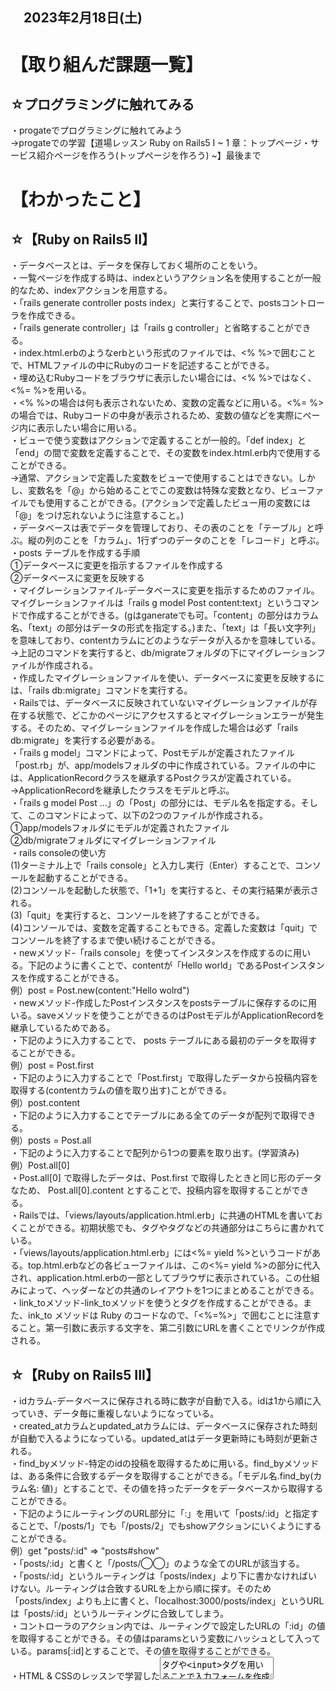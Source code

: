 ## 　2023年2月18日(土)
# 【取り組んだ課題一覧】
## ☆プログラミングに触れてみる
・progateでプログラミングに触れてみよう  
→progateでの学習【道場レッスン Ruby on Rails5 I ~  1 章：トップページ・サービス紹介ページを作ろう(トップページを作ろう) ~】最後まで
# 【わかったこと】
## ☆【Ruby on Rails5 II】
・データベースとは、データを保存しておく場所のことをいう。  
・一覧ページを作成する時は、indexというアクション名を使用することが一般的なため、indexアクションを用意する。  
・「rails generate controller posts index」と実行することで、postsコントローラを作成できる。  
・「rails generate controller」は「rails g controller」と省略することができる。  
・index.html.erbのようなerbという形式のファイルでは、<% %>で囲むことで、HTMLファイルの中にRubyのコードを記述することができる。  
・埋め込むRubyコードをブラウザに表示したい場合には、<% %>ではなく、<%= %>を用いる。  
・<% %>の場合は何も表示されないため、変数の定義などに用いる。<%= %>の場合では、Rubyコードの中身が表示されるため、変数の値などを実際にページ内に表示したい場合に用いる。  
・ビューで使う変数はアクションで定義することが一般的。「def index」と「end」の間で変数を定義することで、その変数をindex.html.erb内で使用することができる。  
→通常、アクションで定義した変数をビューで使用することはできない。しかし、変数名を「@」から始めることでこの変数は特殊な変数となり、ビューファイルでも使用することができる。(アクションで定義したビュー用の変数には「@」をつけ忘れないように注意すること。)  
・データベースは表でデータを管理しており、その表のことを「テーブル」と呼ぶ。縦の列のことを「カラム」、1行ずつのデータのことを「レコード」と呼ぶ。  
・posts テーブルを作成する手順  
  ①データベースに変更を指示するファイルを作成する  
  ②データベースに変更を反映する  
・マイグレーションファイル-データベースに変更を指示するためのファイル。マイグレーションファイルは「rails g model Post content:text」というコマンドで作成することができる。(gはganerateでも可。「content」の部分はカラム名、「text」の部分はデータの形式を指定する。)また、「text」は「長い文字列」を意味しており、contentカラムにどのようなデータが入るかを意味している。  
→上記のコマンドを実行すると、db/migrateフォルダの下にマイグレーションファイルが作成される。  
・作成したマイグレーションファイルを使い、データベースに変更を反映するには、「rails db:migrate」コマンドを実行する。  
・Railsでは、データベースに反映されていないマイグレーションファイルが存在する状態で、どこかのページにアクセスするとマイグレーションエラーが発生する。そのため、マイグレーションファイルを作成した場合は必ず「rails db:migrate」を実行する必要がある。  
・「rails g model」コマンドによって、Postモデルが定義されたファイル「post.rb」が、app/modelsフォルダの中に作成されている。ファイルの中には、ApplicationRecordクラスを継承するPostクラスが定義されている。  
→ApplicationRecordを継承したクラスをモデルと呼ぶ。  
・「rails g model Post ...」の「Post」の部分には、モデル名を指定する。そして、このコマンドによって、以下の2つのファイルが作成される。  
  ①app/modelsフォルダにモデルが定義されたファイル  
  ②db/migrateフォルダにマイグレーションファイル  
・rails consoleの使い方  
(1)ターミナル上で「rails console」と入力し実行（Enter）することで、コンソールを起動することができる。  
(2)コンソールを起動した状態で、「1+1」を実行すると、その実行結果が表示される。  
(3)「quit」を実行すると、コンソールを終了することができる。  
(4)コンソールでは、変数を定義することもできる。定義した変数は「quit」でコンソールを終了するまで使い続けることができる。  
・newメソッド-「rails console」を使ってインスタンスを作成するのに用いる。下記のように書くことで、contentが「Hello world」であるPostインスタンスを作成することができる。  
例）post = Post.new(content:"Hello wolrd")  
・newメソッド-作成したPostインスタンスをpostsテーブルに保存するのに用いる。saveメソッドを使うことができるのはPostモデルがApplicationRecordを継承しているためである。  
・下記のように入力することで、 posts テーブルにある最初のデータを取得することができる。  
例）post = Post.first  
・下記のように入力することで「Post.first」で取得したデータから投稿内容を取得する(contentカラムの値を取り出す)ことができる。  
例）post.content  
・下記のように入力することでテーブルにある全てのデータが配列で取得できる。  
例）posts = Post.all  
・下記のように入力することで配列から1つの要素を取り出す。(学習済み)  
例）Post.all[0]  
・Post.all[0] で取得したデータは、Post.first で取得したときと同じ形のデータなため、 Post.all[0].content とすることで、投稿内容を取得することができる。  
・Railsでは、「views/layouts/application.html.erb」に共通のHTMLを書いておくことができる。初期状態でも、<head>タグや<body>タグなどの共通部分はこちらに書かれている。  
・「views/layouts/application.html.erb」には<%= yield %>というコードがある。top.html.erbなどの各ビューファイルは、この<%= yield %>の部分に代入され、application.html.erbの一部としてブラウザに表示されている。この仕組みによって、ヘッダーなどの共通のレイアウトを1つにまとめることができる。  
・link_toメソッド-link_toメソッドを使うと<a>タグを作成することができる。また、ink_to メソッドは Ruby のコードなので、「<%=%>」で囲むことに注意すること。第一引数に表示する文字を、第二引数にURLを書くことでリンクが作成される。
## ☆【Ruby on Rails5 III】
・idカラム-データベースに保存される時に数字が自動で入る。idは1から順に入っていき、データ毎に重複しないようになっている。  
・created_atカラムとupdated_atカラムには、データベースに保存された時刻が自動で入るようになっている。updated_atはデータ更新時にも時刻が更新される。  
・find_byメソッド-特定のidの投稿を取得するために用いる。find_byメソッドは、ある条件に合致するデータを取得することができる。「モデル名.find_by(カラム名: 値)」とすることで、その値を持ったデータをデータベースから取得することができる。  
・下記のようにルーティングのURL部分に「:」を用いて「posts/:id」と指定することで、「/posts/1」でも「/posts/2」でもshowアクションにいくようにすることができる。  
例）get "posts/:id" => "posts#show"  
・「posts/:id」と書くと「/posts/◯◯」のような全てのURLが該当する。  
・「posts/:id」というルーティングは「posts/index」より下に書かなければいけない。ルーティングは合致するURLを上から順に探す。そのため「posts/index」よりも上に書くと、「localhost:3000/posts/index」というURLは「posts/:id」というルーティングに合致してしまう。  
・コントローラのアクション内では、ルーティングで設定したURLの「:id」の値を取得することができる。その値はparamsという変数にハッシュとして入っている。params[:id]とすることで、その値を取得することができる。  
・HTML & CSSのレッスンで学習した<textarea>タグや<input>タグを用いることで入力フォームを作成することができる。送信ボタンにはtype="submit"と、value="投稿"を指定することに気をつけること。  
・createアクションのようにデータベースに変更を加える場合は「get」ではなく「post」とする必要がある。（この「post」はPostモデルの「Post」とは関係ない。）  
・form_tagメソッド-form_tagメソッドを用いると、フォームに入力されたデータを送信することができる。form_tagは、「form_tag(送信先のURL) do」のように送信先のURLを指定する。  
・redirect_toメソッド-他のURLに転送（リダイレクト）するために用いる。redirect_toは「redirect_to(URL)」とすることで、そのページに転送することができる。  
・<textarea>タグにname属性を指定すると、入力データを送信することができるようになり、name属性の値をキーとしたハッシュがRails側に送られる。  
・name属性を指定したフォームに入力されたデータは、コントローラのアクション内で受け取ることが可能になる。フォームのデータは、変数paramsで受け取る。paramsはname属性に設定した文字列をキーとしたハッシュになっている。  
・データベースに投稿内容を保存するにはPostインスタンスを作成する際にparams[:content]を用いる。そのPostインスタンスを保存することで投稿機能の完成となる。  
・paramsは以下の2通りの使い方がある。  
①「:○○」を使ったルーティングのURLから値を取得する  
②「name="○○"」が付いたフォームの入力内容を受け取る  
・orderメソッド-投稿一覧を並び替える際に用いる。order(カラム名: 並び替えの順序）のように使う。並び替えの順序には、昇順（:asc）と降順（:desc）のどちらかを指定できる。
# 【次やること】
・progateでの学習【道場レッスン Ruby on Rails5 I ~  1 章：トップページ・サービス紹介ページを作ろう(URLを変更しよう) ~】
# 【感じたこと】
・覚えることが多い印象でしたが、以前学習した内容と重なる部分もあるため、めげずに進めていきたいと思います。
# 【学習時間】
・本日:4時間51分  
・累計:41時間50分
